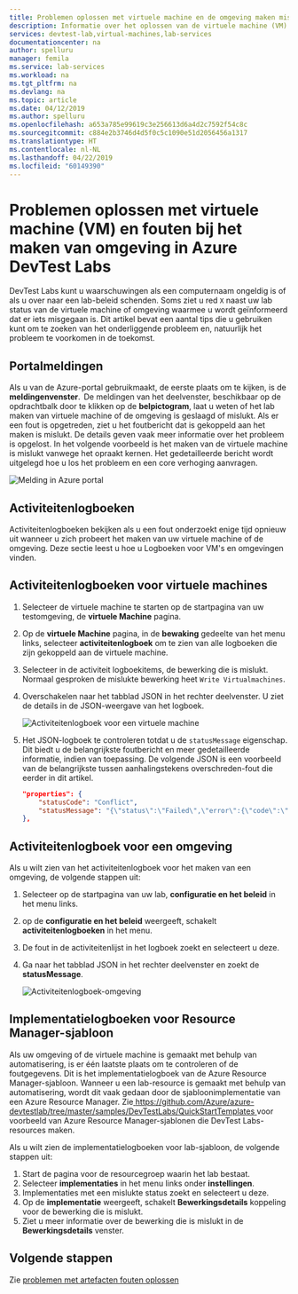 ```yaml
---
title: Problemen oplossen met virtuele machine en de omgeving maken mislukte Azure DevTest Labs | Microsoft Docs
description: Informatie over het oplossen van de virtuele machine (VM) en fouten bij het maken in Azure DevTest Labs omgeving.
services: devtest-lab,virtual-machines,lab-services
documentationcenter: na
author: spelluru
manager: femila
ms.service: lab-services
ms.workload: na
ms.tgt_pltfrm: na
ms.devlang: na
ms.topic: article
ms.date: 04/12/2019
ms.author: spelluru
ms.openlocfilehash: a653a785e99619c3e256613d6a4d2c7592f54c8c
ms.sourcegitcommit: c884e2b3746d4d5f0c5c1090e51d2056456a1317
ms.translationtype: HT
ms.contentlocale: nl-NL
ms.lasthandoff: 04/22/2019
ms.locfileid: "60149390"
---
```

# <a name="troubleshoot-virtual-machine-vm-and-environment-creation-failures-in-azure-devtest-labs"></a>Problemen oplossen met virtuele machine (VM) en fouten bij het maken van omgeving in Azure DevTest Labs
DevTest Labs kunt u waarschuwingen als een computernaam ongeldig is of als u over naar een lab-beleid schenden. Soms ziet u red `X` naast uw lab status van de virtuele machine of omgeving waarmee u wordt geïnformeerd dat er iets misgegaan is.  Dit artikel bevat een aantal tips die u gebruiken kunt om te zoeken van het onderliggende probleem en, natuurlijk het probleem te voorkomen in de toekomst.

## <a name="portal-notifications"></a>Portalmeldingen
Als u van de Azure-portal gebruikmaakt, de eerste plaats om te kijken, is de **meldingenvenster**.  De meldingen van het deelvenster, beschikbaar op de opdrachtbalk door te klikken op de **belpictogram**, laat u weten of het lab maken van virtuele machine of de omgeving is geslaagd of mislukt.  Als er een fout is opgetreden, ziet u het foutbericht dat is gekoppeld aan het maken is mislukt. De details geven vaak meer informatie over het probleem is opgelost. In het volgende voorbeeld is het maken van de virtuele machine is mislukt vanwege het opraakt kernen. Het gedetailleerde bericht wordt uitgelegd hoe u los het probleem en een core verhoging aanvragen.

![Melding in Azure portal](./media/troubleshoot-vm-environment-creation-failures/portal-notification.png)


## <a name="activity-logs"></a>Activiteitenlogboeken
Activiteitenlogboeken bekijken als u een fout onderzoekt enige tijd opnieuw uit wanneer u zich probeert het maken van uw virtuele machine of de omgeving. Deze sectie leest u hoe u Logboeken voor VM's en omgevingen vinden.

## <a name="activity-logs-for-virtual-machines"></a>Activiteitenlogboeken voor virtuele machines

1. Selecteer de virtuele machine te starten op de startpagina van uw testomgeving, de **virtuele Machine** pagina.
2. Op de **virtuele Machine** pagina, in de **bewaking** gedeelte van het menu links, selecteer **activiteitenlogboek** om te zien van alle logboeken die zijn gekoppeld aan de virtuele machine.
3. Selecteer in de activiteit logboekitems, de bewerking die is mislukt. Normaal gesproken de mislukte bewerking heet `Write Virtualmachines`.
4. Overschakelen naar het tabblad JSON in het rechter deelvenster. U ziet de details in de JSON-weergave van het logboek.

    ![Activiteitenlogboek voor een virtuele machine](./media/troubleshoot-vm-environment-creation-failures/vm-activity-log.png)
5. Het JSON-logboek te controleren totdat u de `statusMessage` eigenschap. Dit biedt u de belangrijkste foutbericht en meer gedetailleerde informatie, indien van toepassing. De volgende JSON is een voorbeeld van de belangrijkste tussen aanhalingstekens overschreden-fout die eerder in dit artikel.

    ```json
    "properties": {
        "statusCode": "Conflict",
        "statusMessage": "{\"status\":\"Failed\",\"error\":{\"code\":\"ResourceDeploymentFailure\",\"message\":\"The resource operation completed with terminal provisioning state 'Failed'.\",\"details\":[{\"code\":\"OperationNotAllowed\",\"message\":\"Operation results in exceeding quota limits of Core. Maximum allowed: 100, Current in use: 100, Additional requested: 8. Please read more about quota increase at http://aka.ms/corequotaincrease.\"}]}}",
    },
    ```

## <a name="activity-log-for-an-environment"></a>Activiteitenlogboek voor een omgeving

Als u wilt zien van het activiteitenlogboek voor het maken van een omgeving, de volgende stappen uit:

1. Selecteer op de startpagina van uw lab, **configuratie en het beleid** in het menu links.
2. op de **configuratie en het beleid** weergeeft, schakelt **activiteitenlogboeken** in het menu.
3. De fout in de activiteitenlijst in het logboek zoekt en selecteert u deze.
4. Ga naar het tabblad JSON in het rechter deelvenster en zoekt de **statusMessage**.

    ![Activiteitenlogboek-omgeving](./media/troubleshoot-vm-environment-creation-failures/envirionment-activity-log.png)

## <a name="resource-manager-template-deployment-logs"></a>Implementatielogboeken voor Resource Manager-sjabloon
Als uw omgeving of de virtuele machine is gemaakt met behulp van automatisering, is er één laatste plaats om te controleren of de foutgegevens. Dit is het implementatielogboek van de Azure Resource Manager-sjabloon. Wanneer u een lab-resource is gemaakt met behulp van automatisering, wordt dit vaak gedaan door de sjabloonimplementatie van een Azure Resource Manager. Zie[ https://github.com/Azure/azure-devtestlab/tree/master/samples/DevTestLabs/QuickStartTemplates ](https://github.com/Azure/azure-devtestlab/tree/master/samples/DevTestLabs/QuickStartTemplates) voor voorbeeld van Azure Resource Manager-sjablonen die DevTest Labs-resources maken.

Als u wilt zien de implementatielogboeken voor lab-sjabloon, de volgende stappen uit:

1. Start de pagina voor de resourcegroep waarin het lab bestaat.
2. Selecteer **implementaties** in het menu links onder **instellingen**.
3. Implementaties met een mislukte status zoekt en selecteert u deze.
4. Op de **implementatie** weergeeft, schakelt **Bewerkingsdetails** koppeling voor de bewerking die is mislukt.
5. Ziet u meer informatie over de bewerking die is mislukt in de **Bewerkingsdetails** venster.

## <a name="next-steps"></a>Volgende stappen
Zie [problemen met artefacten fouten oplossen](devtest-lab-troubleshoot-artifact-failure.md)